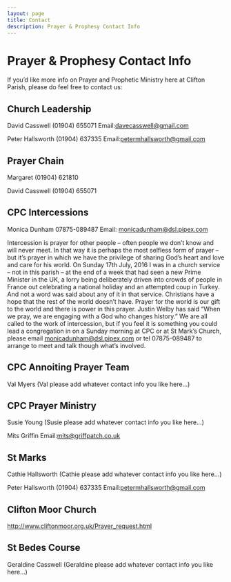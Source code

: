 ```yaml
---
layout: page
title: Contact
description: Prayer & Prophesy Contact Info
---
```


Prayer & Prophesy Contact Info
==============================
If you’d like more info on Prayer and Prophetic Ministry here at Clifton Parish, please do feel free to contact us:

Church Leadership
-----------------
David Casswell (01904) 655071 Email:davecasswell@gmail.com

Peter Hallsworth (01904) 637335 Email:petermhallsworth@gmail.com


Prayer Chain
------------
Margaret (01904) 621810

David Casswell (01904) 655071


CPC Intercessions
-----------------
Monica Dunham 07875-089487 Email: monicadunham@dsl.pipex.com

Intercession is prayer for other people – often people we don’t know and will never meet. In that way it is perhaps the most selfless form of prayer – but it’s prayer in which we have the privilege of sharing God’s heart and love and care for his world. On Sunday 17th July, 2016 I was in a church service – not in this parish – at the end of a week that had seen a new Prime Minister in the UK, a lorry being deliberately driven into crowds of people in France out celebrating a national holiday and an attempted coup in Turkey. And not a word was said about any of it in that service. Christians have a hope that the rest of the world doesn’t have. Prayer for the world is our gift to the world and there is power in this prayer. Justin Welby has said “When we pray, we are engaging with a God who changes history.” We are all called to the work of intercession, but if you feel it is something you could lead a congregation in on a Sunday morning at CPC or at St Mark’s Church, please email monicadunham@dsl.pipex.com or tel 07875-089487 to arrange to meet and talk though what’s involved. 



CPC Annoiting Prayer Team
-----------------
Val Myers (Val please add whatever contact info you like here...)


CPC Prayer Ministry
-------------------
Susie Young (Susie please add whatever contact info you like here...)

Mits Griffin Email:mits@griffpatch.co.uk


St Marks
--------
Cathie Hallsworth (Cathie please add whatever contact info you like here...)

Peter Hallsworth (01904) 637335 Email:petermhallsworth@gmail.com


Clifton Moor Church
-------------------
http://www.cliftonmoor.org.uk/Prayer_request.html


St Bedes Course
---------------
Geraldine Casswell (Geraldine please add whatever contact info you like here...)

